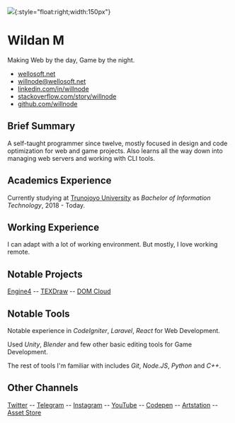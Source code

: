 

![](https://res.cloudinary.com/wellosoft/image/upload/w_600,h_900,c_fill,g_auto/v1580177807/home/avatar-5.png){:style="float:right;width:150px"}

# Wildan M

Making Web by the day, Game by the night.

- [wellosoft.net](https://wellosoft.net)
- [willnode@wellosoft.net](mailto:willnode@wellosoft.net)
- [linkedin.com/in/willnode](https://www.linkedin.com/in/willnode/)
- [stackoverflow.com/story/willnode](https://stackoverflow.com/story/willnode)
- [github.com/willnode](https://github.com/willnode)

<div style="clear:both"></div>

## Brief Summary

A self-taught programmer since twelve, mostly focused in design and code optimization for web and game projects. Also learns all the way down into managing web servers and working with CLI tools.

## Academics Experience

Currently studying at [Trunojoyo University](http://www.trunojoyo.ac.id/) as *Bachelor of Information Technology*, 2018 - Today.

## Working Experience

I can adapt with a lot of working environment. But mostly, I love working remote.

## Notable Projects

[Engine4](https://forth.wellosoft.net/) -- [TEXDraw](https://www.assetstore.unity3d.com/#!/content/51426) -- [DOM Cloud](https://domcloud.id)

## Notable Tools

Notable experience in *CodeIgniter*, *Laravel*, *React* for Web Development.

Used *Unity*, *Blender* and few other basic editing tools for Game Development.

The rest of tools I'm familiar with includes *Git*, *Node.JS*, *Python* and *C++*.

## Other Channels

[Twitter](https://twitter.com/wiiin0de) -- [Telegram](https://telegram.com/wiiin0de) -- [Instagram](https://ig.me/wiiin0de) -- [YouTube](https://www.youtube.com/channel/UCJr_vGlEh3DvYyPXh-VJscg) -- [Codepen](https://codepen.io/willnode) -- [Artstation](https://artstation.com/willnode) -- [Asset Store](https://assetstore.unity.com/publishers/11882)
